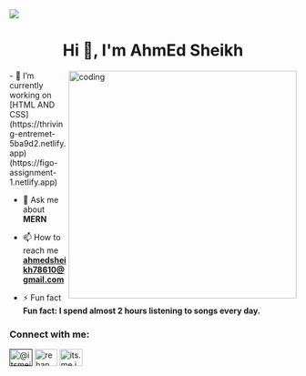  <img src="https://1.bp.blogspot.com/-7A4WynwLsMw/XbBpCXG8fHI/AAAAAAAAMt4/uOa1bpLskYgrwGbllhSu2SDj_Mig8SXJQCLcBGAsYHQ/s1600/2000_600px.gif">
   <h1 align="center">Hi 👋, I'm AhmEd Sheikh</h1>
   <img align="right" alt="coding" width="400"
        src="https://cdn.dribbble.com/users/1162077/screenshots/3848914/programmer.gif">
- 🔭 I’m currently working on [HTML AND CSS](https://thriving-entremet-5ba9d2.netlify.app) (https://figo-assignment-1.netlify.app)

<!--
**Rehanpasha732/Rehanpasha732** is a ✨ _special_ ✨ repository because its `README.md` (this file) appears on your GitHub profile.
- 🌱 I’m currently learning **Java Script**

Here are some ideas to get you started:
- 👯 I’m looking to collaborate on **GitHub**

- 🔭 I’m currently working on ...
- 🌱 I’m currently learning ...
- 👯 I’m looking to collaborate on ...
- 🤔 I’m looking for help with ...
- 💬 Ask me about ...
- 📫 How to reach me: ...
- 😄 Pronouns: ...
- ⚡ Fun fact: ...
-->
- 💬 Ask me about **MERN**

- 📫 How to reach me **ahmedsheikh78610@gmail.com**

- ⚡ Fun fact **Fun fact: I spend almost 2 hours listening to songs every day.**

<h3 align="left">Connect with me:</h3>
<p align="left">
<a href="" target="blank"><img align="center" src="https://raw.githubusercontent.com/rahuldkjain/github-profile-readme-generator/master/src/images/icons/Social/twitter.svg" alt="@itsmejoker786" height="30" width="40" /></a>
<a href="https://www.facebook.com/home.php"><img align="center" src="https://raw.githubusercontent.com/rahuldkjain/github-profile-readme-generator/master/src/images/icons/Social/facebook.svg" alt="rehan pasha" height="30" width="40" /></a>
<a href="https://www.instagram.com/" target="blank"><img align="center" src="https://raw.githubusercontent.com/rahuldkjain/github-profile-readme-generator/master/src/images/icons/Social/instagram.svg" alt="its.me.joker786" height="30" width="40" /></a>
</p>





